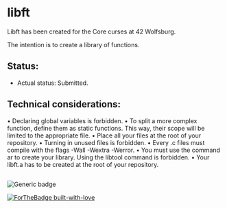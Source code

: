 # libft
Libft has been created for the Core curses at 42 Wolfsburg.

The intention is to create a library of functions.

## Status:
- Actual status:  Submitted.

## Technical considerations:
• Declaring global variables is forbidden.
• To split a more complex function, define them as static functions. 
This way, their scope will be limited to the appropriate file.
• Place all your files at the root of your repository.
• Turning in unused files is forbidden.
• Every .c files must compile with the flags -Wall -Wextra -Werror.
• You must use the command ar to create your library. Using the libtool command is forbidden.
• Your libft.a has to be created at the root of your repository.

##
![Generic badge](https://img.shields.io/badge/C-00599C?style=for-the-badge&logo=c&logoColor=white)

[![ForTheBadge built-with-love](http://ForTheBadge.com/images/badges/built-with-love.svg)](https://GitHub.com/Naereen/)
